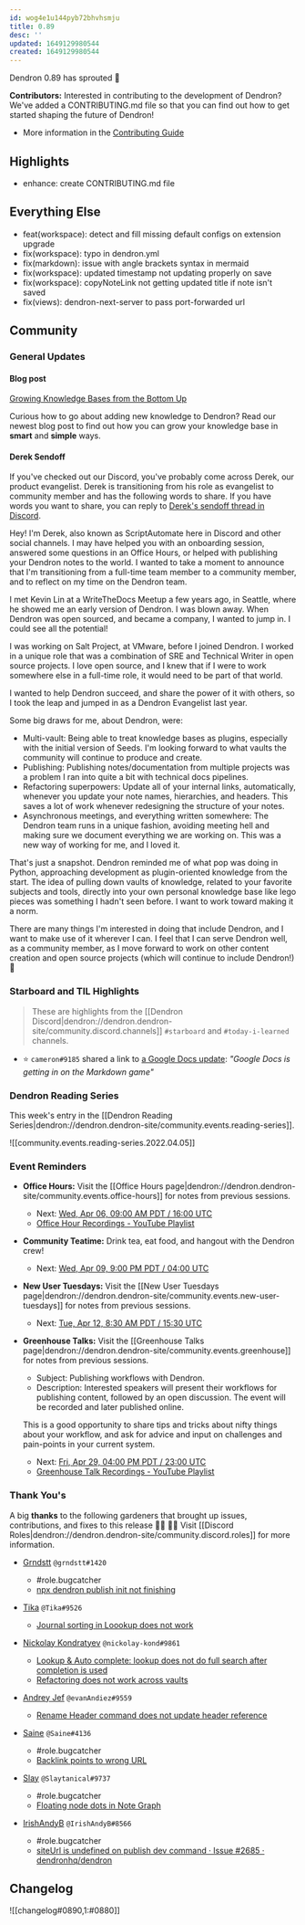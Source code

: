 ```yaml
---
id: wog4e1u144pyb72bhvhsmju
title: 0.89
desc: ''
updated: 1649129980544
created: 1649129980544
---
```


Dendron 0.89 has sprouted  🌱

<!-- [[Release Highlights|dendron://dendron.handbook/area.product.sop.release-highlights]] -->

**Contributors:** Interested in contributing to the development of Dendron? We've added a CONTRIBUTING.md file so that you can find out how to get started shaping the future of Dendron!

- More information in the [Contributing Guide](https://github.com/dendronhq/dendron/blob/master/CONTRIBUTING.md)


## Highlights
- enhance: create CONTRIBUTING.md file 

## Everything Else
- feat(workspace): detect and fill missing default configs on extension upgrade
- fix(workspace): typo in dendron.yml
- fix(markdown): issue with angle brackets syntax in mermaid
- fix(workspace): updated timestamp not updating properly on save
- fix(workspace): copyNoteLink not getting updated title if note isn't saved
- fix(views): dendron-next-server to pass port-forwarded url

## Community

### General Updates

#### Blog post
[Growing Knowledge Bases from the Bottom Up](https://blog.dendron.so/notes/072ed07tikrhv6e4ilwcv2q/)

Curious how to go about adding new knowledge to Dendron? Read our newest blog post to find out how you can grow your knowledge base in **smart** and **simple** ways. 

#### Derek Sendoff

If you've checked out our Discord, you've probably come across Derek, our product evangelist. Derek is transitioning from his role as evangelist to community member and has the following words to share. If you have words you want to share, you can reply to  [Derek's sendoff thread in Discord](https://discord.com/channels/717965437182410783/892453144632627200/960908495614513182).

>
Hey! I'm Derek, also known as ScriptAutomate here in Discord and other social channels. I may have helped you with an onboarding session, answered some questions in an Office Hours, or helped with publishing your Dendron notes to the world. I wanted to take a moment to announce that I'm transitioning from a full-time team member to a community member, and to reflect on my time on the Dendron team.
>
I met Kevin Lin at a WriteTheDocs Meetup a few years ago, in Seattle, where he showed me an early version of Dendron. I was blown away. When Dendron was open sourced, and became a company, I wanted to jump in. I could see all the potential!
>
I was working on Salt Project, at VMware, before I joined Dendron. I worked in a unique role that was a combination of SRE and Technical Writer in open source projects. I love open source, and I knew that if I were to work somewhere else in a full-time role, it would need to be part of that world.
>
I wanted to help Dendron succeed, and share the power of it with others, so I took the leap and jumped in as a Dendron Evangelist last year.
>
Some big draws for me, about Dendron, were:
- Multi-vault: Being able to treat knowledge bases as plugins, especially with the initial version of Seeds. I'm looking forward to what vaults the community will continue to produce and create.
- Publishing: Publishing notes/documentation from multiple projects was a problem I ran into quite a bit with technical docs pipelines.
- Refactoring superpowers: Update all of your internal links, automatically, whenever you update your note names, hierarchies, and headers. This saves a lot of work whenever redesigning the structure of your notes.
- Asynchronous meetings, and everything written somewhere: The Dendron team runs in a unique fashion, avoiding meeting hell and making sure we document everything we are working on. This was a new way of working for me, and I loved it.
>
That's just a snapshot. Dendron reminded me of what pop was doing in Python, approaching development as plugin-oriented knowledge from the start. The idea of pulling down vaults of knowledge, related to your favorite subjects and tools, directly into your own personal knowledge base like lego pieces was something I hadn't seen before. I want to work toward making it a norm.
>
There are many things I'm interested in doing that include Dendron, and I want to make use of it wherever I can. I feel that I can serve Dendron well, as a community member, as I move forward to work on other content creation and open source projects (which will continue to include Dendron!) 🌱

### Starboard and TIL Highlights
> These are highlights from the [[Dendron Discord|dendron://dendron.dendron-site/community.discord.channels]] `#starboard` and `#today-i-learned` channels.

- ⭐ `cameron#9185` shared a link to [a Google Docs update](http://workspaceupdates.googleblog.com/2022/03/compose-with-markdown-in-google-docs-on.html): _"Google Docs is getting in on the Markdown game"_

### Dendron Reading Series

This week's entry in the [[Dendron Reading Series|dendron://dendron.dendron-site/community.events.reading-series]].

![[community.events.reading-series.2022.04.05]]

### Event Reminders
- **Office Hours:** Visit the [[Office Hours page|dendron://dendron.dendron-site/community.events.office-hours]] for notes from previous sessions.
    - Next: [Wed, Apr 06, 09:00 AM PDT / 16:00 UTC](https://link.dendron.so/luma)
    - [Office Hour Recordings - YouTube Playlist](https://link.dendron.so/6yPa)
- **Community Teatime:** Drink tea, eat food, and hangout with the Dendron crew!
    - Next: [Wed, Apr 09, 9:00 PM PDT / 04:00 UTC](https://link.dendron.so/luma)
- **New User Tuesdays:** Visit the [[New User Tuesdays page|dendron://dendron.dendron-site/community.events.new-user-tuesdays]] for notes from previous sessions.
    - Next: [Tue, Apr 12, 8:30 AM PDT / 15:30 UTC](https://link.dendron.so/luma)
- **Greenhouse Talks:** Visit the [[Greenhouse Talks page|dendron://dendron.dendron-site/community.events.greenhouse]] for notes from previous sessions.
    - Subject: Publishing workflows with Dendron.
    - Description: Interested speakers will present their workflows for publishing content, followed by an open discussion. The event will be recorded and later published online.
    
    This is a good opportunity to share tips and tricks about nifty things about your workflow, and ask for advice and input on challenges and pain-points in your current system.
    - Next: [Fri, Apr 29, 04:00 PM PDT / 23:00 UTC](https://link.dendron.so/luma)
    - [Greenhouse Talk Recordings - YouTube Playlist](https://link.dendron.so/greenhouse)

### Thank You's

A big **thanks** to the following gardeners that brought up issues, contributions, and fixes to this release :man_farmer: :woman_farmer: 
Visit [[Discord Roles|dendron://dendron.dendron-site/community.discord.roles]] for more information.

- [Grndstt](https://github.com/oolonek) `@grndstt#1420`
  - #role.bugcatcher
  - [npx dendron publish init not finishing](https://github.com/dendronhq/dendron/issues/2659)


- [Tika](https://github.com/SR--) `@Tika#9526`
  - [Journal sorting in Loookup does not work](https://github.com/dendronhq/dendron/issues/2661)


- [Nickolay Kondratyev](https://github.com/nickolay-kondratyev) `@nickolay-kond#9861`
  - [Lookup & Auto complete: lookup does not do full search after completion is used](https://github.com/dendronhq/dendron/issues/2666)
  - [Refactoring does not work across vaults](https://github.com/dendronhq/dendron/issues/2686)


- [Andrey Jef](https://github.com/andrey-jef) `@evanAndiez#9559`
  - [Rename Header command does not update header reference](https://github.com/dendronhq/dendron/issues/2674)


- [Saine](https://github.com/Mettcon) `@Saine#4136`
  - #role.bugcatcher
  - [Backlink points to wrong URL](https://github.com/dendronhq/dendron/issues/2675)


- [Slay](https://github.com/LamentConfiguration) `@Slaytanical#9737`
  - #role.bugcatcher
  - [Floating node dots in Note Graph](https://github.com/dendronhq/dendron/issues/2680)


- [IrishAndyB](https://github.com/irishandyb) `@IrishAndyB#8566`
  - #role.bugcatcher
  - [siteUrl is undefined on publish dev command · Issue #2685 · dendronhq/dendron](https://github.com/dendronhq/dendron/issues/2685)

## Changelog
![[changelog#0890,1:#0880]]
